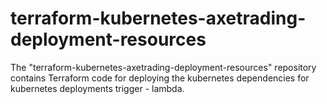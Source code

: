 # terraform-kubernetes-axetrading-deployment-resources
The "terraform-kubernetes-axetrading-deployment-resources" repository contains Terraform code for deploying the kubernetes dependencies for kubernetes deployments trigger - lambda.
